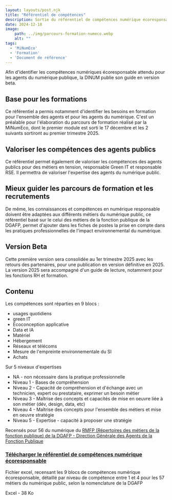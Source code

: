 ```yaml
---
layout: layouts/post.njk
title: "Référentiel de compétences"
description: Sortie du référentiel de compétences numérique écoresponsable, pour les agents publics de l'État, en version beta
date: 2024-12-18
image:
    path: ../img/parcours-formation-numeco.webp
    alt: ""
tags:
  - 'MiNumEco'
  - 'Formation'
  - 'Document de référence'
---
```


<!-- chapô-->
Afin d'identifier les compétences numériques écoresponsable attendu pour les agents du numérique publique, la DINUM publie son guide en version beta.

<!-- texte-->

## Base pour les formations

Ce référentiel a permis notamment d'identifier les besoins en formation pour l'ensemble des agents et pour les agents du numérique. C'est un préalable pour l'élaboration du parcours de formation réalisé par la MiNumEco, dont le premier module est sorti le 17 décembre et les 2 suivants sortiront au premier trimestre 2025.

## Valoriser les compétences des agents publics

Ce référentiel permet également de valoriser les compétences des agents publics pour des métiers en tension, responsable Green IT et responsable RSE. Il permettra de valoriser l'expertise des agents du numérique public.

## Mieux guider les parcours de formation et les recrutements

De même, les connaissances et compétences en numérique responsable doivent être adaptées aux différents métiers du numérique public, ce référentiel basé sur le celui des métiers de la fonction publique de la DGAFP, permet d'ajouter dans les fiches de postes la prise en compte dans les pratiques professionnelles de l'impact environnemental du numérique.

## Version Beta

Cette première version sera consolidée au 1er trimestre 2025 avec les retours des partenaires, pour une publication en version définitive en 2025. La version 2025 sera accompagné d'un guide de lecture, notamment pour les fonctions RH et formation.

## Contenu

Les compétences sont réparties en 9 blocs :
* usages quotidiens
* green IT
* Ecoconception applicative
* Data et IA
* Matériel
* Hébergement
* Réseaux et télécoms
* Mesure de l'empreinte environnementale du SI
* Achats

Sur 5 niveaux d'expertises

* NA - non nécessaire dans la pratique professionnelle
* Niveau 1 - Bases de compréhension
* Niveau 2 - Capacité de compréhension et d'échange avec un technicien, expert ou prestataire, exprimer un besoin métier
* Niveau 3 - Maîtrise des concepts et capacités de mise en oeuvre liée à son métier (dév, design, data, etc)
* Niveau 4 - Maîtrise des concepts pour l'ensemble des métiers et mise en oeuvre stratégie
* Niveau 5 - Expertise - capacité à proposer une stratégie

Recensés pour 56 du numérique du [RMFP (Répertoires des métiers de la fonction publique) de la DGAFP - Direction Générale des Agents de la Fonction Publique](https://www.fonction-publique.gouv.fr/files/files/actualites/rmfp-v1-complet.pdf)

<div class="fr-card fr-enlarge-link fr-card--download">
	<div class="fr-card__body">
		<div class="fr-card__content">
			<h3 class="fr-card__title">
					<a download href="./ReferentielCompetencesNumEco-Beta.xlsx">
							Télécharger le référentiel de compétences numérique écoresponsable
					</a>
			</h3>
			<p class="fr-card__desc">Fichier excel, recensant les 9 blocs de compétences numérique écoresponsable, détaillé par niveau de compétence entre 1 et 4 pour les 57 métiers du numérique public, selon la nomenclature de la DGAFP</p>
			<div class="fr-card__end">
					<p class="fr-card__detail">Excel - 38 Ko</p>
			</div>
		</div>
	</div>
</div>
